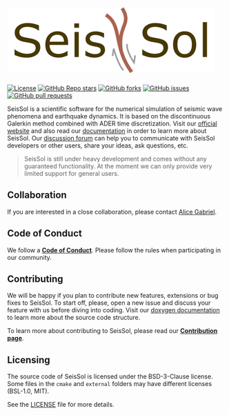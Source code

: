 <!--
    SPDX-FileCopyrightText: 2012 SeisSol Group

    SPDX-License-Identifier: BSD-3-Clause
    SPDX-LicenseComments: Full text under /LICENSE and /LICENSES/

    SPDX-FileContributor: Author lists in /AUTHORS and /CITATION.cff
-->

# ![SeisSol](docs/LatexFigures/logo_sans_darkred_border.svg)

[![License](https://img.shields.io/badge/License-BSD%203--Clause-blue.svg)](https://opensource.org/licenses/BSD-3-Clause)
[![GitHub Repo stars](https://img.shields.io/github/stars/SeisSol/SeisSol)](https://github.com/SeisSol/SeisSol/stargazers)
[![GitHub forks](https://img.shields.io/github/forks/SeisSol/SeisSol)](https://github.com/SeisSol/SeisSol/network/members)
[![GitHub issues](https://img.shields.io/github/issues/SeisSol/SeisSol)](https://github.com/SeisSol/SeisSol/issues)
[![GitHub pull requests](https://img.shields.io/github/issues-pr/SeisSol/SeisSol)](https://github.com/SeisSol/SeisSol/pulls)

SeisSol is a scientific software for the numerical simulation of seismic wave
phenomena and earthquake dynamics. It is based on the discontinuous Galerkin
method combined with ADER time discretization. Visit our [official website](http://www.seissol.org/)
and also read our [documentation](https://seissol.readthedocs.io) in order to
learn more about SeisSol. Our [discussion forum](https://github.com/SeisSol/SeisSol/discussions)
can help you to communicate with SeisSol developers or other users, share your
ideas, ask questions, etc.

> SeisSol is still under heavy development and comes without any guaranteed
> functionality. At the moment we can only provide very limited support for
> general users.

## Collaboration

If you are interested in a close collaboration, please contact [Alice Gabriel](https://www.alicegabriel.com/).

## Code of Conduct

We follow a [**Code of Conduct**](CODE_OF_CONDUCT.md).
Please follow the rules when participating in our community.

## Contributing

We will be happy if you plan to contribute new features, extensions or bug fixes
to SeisSol. To start off, please, open a new issue and discuss your feature with
us before diving into coding. Visit our [doxygen documentation](https://ci_seissol.pages.gitlab.lrz.de/SeisSol/master)
to learn more about the source code structure.

To learn more about contributing to SeisSol, please read our [**Contribution page**](CONTRIBUTING.md).

## Licensing

The source code of SeisSol is licensed under the BSD-3-Clause license.
Some files in the `cmake` and `external` folders may have different licenses
(BSL-1.0, MIT).

See the [LICENSE](LICENSE) file for more details.
